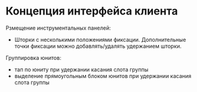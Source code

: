 ﻿# Концепция интерфейса клиента

Рзмещение инструментальных панелей:

- Шторки с несколькими положениями фиксации. Дополнительные точки фиксации можно добавлять/удалять удержанием шторки.

Группировка юнитов:

- тап по юниту при удержании касания слота группы
- выделение прямоугольным блоком юнитов при удержании касания слота группы